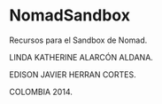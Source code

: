 NomadSandbox
============

Recursos para el Sandbox de Nomad.

LINDA KATHERINE ALARCÓN ALDANA.

EDISON JAVIER HERRAN CORTES.

COLOMBIA 2014.
